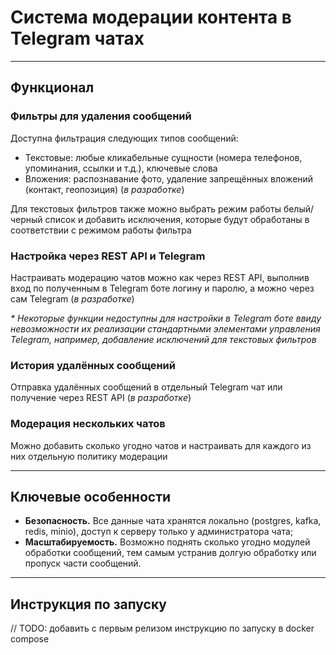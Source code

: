 # Система модерации контента в Telegram чатах

---
## Функционал
### Фильтры для удаления сообщений
Доступна фильтрация следующих типов сообщений:
* Текстовые: любые кликабельные сущности (номера телефонов, упоминания, ссылки и т.д.), ключевые слова
* Вложения: распознавание фото, удаление запрещённых вложений (контакт, геопозиция) (_в разработке_)

Для текстовых фильтров также можно выбрать режим работы белый/черный список и добавить исключения, 
которые будут обработаны в соответствии с режимом работы фильтра

### Настройка через REST API и Telegram
Настраивать модерацию чатов можно как через REST API, выполнив вход по полученным в Telegram боте логину и паролю, 
а можно через сам Telegram (_в разработке_)

_* Некоторые функции недоступны для настройки в Telegram боте ввиду невозможности их реализации стандартными 
элементами управления Telegram, например, добавление исключений для текстовых фильтров_

### История удалённых сообщений
Отправка удалённых сообщений в отдельный Telegram чат или получение через REST API (_в разработке_)

### Модерация нескольких чатов
Можно добавить сколько угодно чатов и настраивать для каждого из них отдельную политику модерации

---
## Ключевые особенности
* __Безопасность.__ Все данные чата хранятся локально (postgres, kafka, redis, minio), доступ к серверу только 
у администратора чата;
* __Масштабируемость.__ Возможно поднять сколько угодно модулей обработки сообщений, тем самым устранив долгую 
обработку или пропуск части сообщений.

---
## Инструкция по запуску
// TODO: добавить с первым релизом инструкцию по запуску в docker compose
